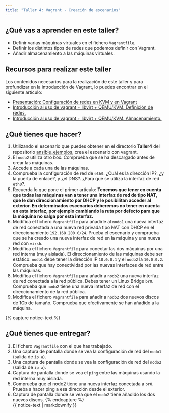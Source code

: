 ```yaml
---
title: "Taller 4: Vagrant - Creación de escenarios"
---
```


## ¿Qué vas a aprender en este taller?

* Definir varias máquinas virtuales en el fichero `Vagrantfile`.
* Definir los distintos tipos de redes que podemos definir con Vagrant.
* Añadir almacenamiento a las máquinas virtuales.

## Recursos para realizar este taller

Los contenidos necesarios para la realización de este taller y para profundizar en la introducción de Vagrant, lo puedes encontrar en el siguiente artículo:

* [Presentación: Configuración de redes en KVM y en Vagrant](https://raw.githubusercontent.com/josedom24/presentaciones/main/servicios/redes_kvm_vagrant.pdf)
* [Introducción al uso de vagrant + libvirt + QEMU/KVM. Definición de redes.](https://www.josedomingo.org/pledin/2021/10/introduccion-vagrant-libvirt-redes/)
* [Introducción al uso de vagrant + libvirt + QEMU/KVM. Almacenamiento.](https://www.josedomingo.org/pledin/2021/10/introduccion-vagrant-libvirt-almacenamiento/)


## ¿Qué tienes que hacer?

1. Utilizando el escenario que puedes obtener en el directorio **Taller4** del repositorio [ansible_ejemplos](https://github.com/josedom24/ansible_ejemplos), crea el escenario con vagrant.
2. El `nodo2` utiliza otro box. Comprueba que se ha descargado antes de crear las máquinas.
3. Accede a cada una de las máquinas.
4. Comprueba la configuración de red de `eth0`. ¿Cuál es la dirección IP?, ¿y la puerta de enlace?, y ¿el DNS?. ¿Para qué se utiliza la interfaz de red `eth0`?.
5. Recuerda lo que pone el primer artículo: **Tenemos que tener en cuenta que todas las máquinas van a tener una interfaz de red de tipo NAT, que le dan direccionamiento por DHCP y le posibilitan acceder al exterior. En determinados escenarios deberemos no tener en cuenta en esta interfaz, por ejemplo cambiando la ruta por defecto para que la máquina no salga por esta interfaz.**
6. Modifica el fichero `Vagrantfile` para añadirle al `nodo1` una nueva interfaz de red conectada a una nueva red privada tipo NAT con DHCP en el direccionamiento `192.168.200.0/24`. Prueba el escenario y comprueba que se ha creado una nueva interfaz de red en la máquina y una nueva red con `virsh`.
7. Modifica el fichero `Vagrantfile` para conectar las dos máquinas por una red interna (muy aislada). El direccionamiento de las máquinas debe ser estático: `nodo1` debe tener la dirección IP `10.0.0.1` y el `nodo2` la `10.0.0.2`. Comprueba que hay conectividad por las nuevas interfaces de red entre las máquinas.
8. Modifica el fichero `Vagrantfile` para añadir a `nodo2` una nueva interfaz de red conectada a la red pública. Debes tener un Linux Bridge `br0`. Comprueba que `nodo2` tiene una nueva interfaz de red con el direccionamiento de la red pública.
9. Modifica el fichero `Vagrantfile` para añadir a `nodo2` dos nuevos discos de 1Gb de tamaño. Comprueba que efectivamente se han añadido a la máquina. 

{% capture notice-text %}
## ¿Qué tienes que entregar?

1. El fichero `Vagrantfile` con el que has trabajado.
2. Una captura de pantalla donde se vea la configuración de red del `nodo1` (salida de `ip a`).
3. Una captura de pantalla donde se vea la configuración de red del `nodo2` (salida de `ip a`).
4. Captura de pantalla donde se vea el `ping` entre las máquinas usando la red interna muy aislada.
5. Comprueba que el nodo2 tiene una nueva interfaz conectada a `br0`. Prueba a hacer ping a esa dirección desde el exterior.
6. Captura de pantalla donde se vea que el `nodo2` tiene añadido los dos nuevos discos.
{% endcapture %}<div class="notice--info">{{ notice-text | markdownify }}</div>

